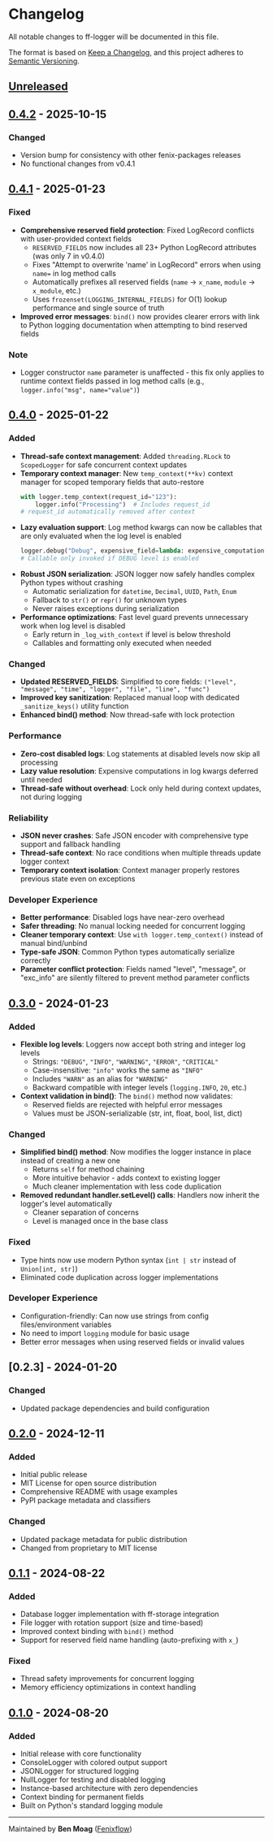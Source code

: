 # Changelog

All notable changes to ff-logger will be documented in this file.

The format is based on [Keep a Changelog](https://keepachangelog.com/en/1.1.0/),
and this project adheres to [Semantic Versioning](https://semver.org/spec/v2.0.0.html).

## [Unreleased]

## [0.4.2] - 2025-10-15

### Changed
- Version bump for consistency with other fenix-packages releases
- No functional changes from v0.4.1

## [0.4.1] - 2025-01-23

### Fixed
- **Comprehensive reserved field protection**: Fixed LogRecord conflicts with user-provided context fields
  - `RESERVED_FIELDS` now includes all 23+ Python LogRecord attributes (was only 7 in v0.4.0)
  - Fixes "Attempt to overwrite 'name' in LogRecord" errors when using `name=` in log method calls
  - Automatically prefixes all reserved fields (`name` → `x_name`, `module` → `x_module`, etc.)
  - Uses `frozenset(LOGGING_INTERNAL_FIELDS)` for O(1) lookup performance and single source of truth
- **Improved error messages**: `bind()` now provides clearer errors with link to Python logging documentation when attempting to bind reserved fields

### Note
- Logger constructor `name` parameter is unaffected - this fix only applies to runtime context fields passed in log method calls (e.g., `logger.info("msg", name="value")`)

## [0.4.0] - 2025-01-22

### Added
- **Thread-safe context management**: Added `threading.RLock` to `ScopedLogger` for safe concurrent context updates
- **Temporary context manager**: New `temp_context(**kv)` context manager for scoped temporary fields that auto-restore
  ```python
  with logger.temp_context(request_id="123"):
      logger.info("Processing")  # Includes request_id
  # request_id automatically removed after context
  ```
- **Lazy evaluation support**: Log method kwargs can now be callables that are only evaluated when the log level is enabled
  ```python
  logger.debug("Debug", expensive_field=lambda: expensive_computation())
  # Callable only invoked if DEBUG level is enabled
  ```
- **Robust JSON serialization**: JSON logger now safely handles complex Python types without crashing
  - Automatic serialization for `datetime`, `Decimal`, `UUID`, `Path`, `Enum`
  - Fallback to `str()` or `repr()` for unknown types
  - Never raises exceptions during serialization
- **Performance optimizations**: Fast level guard prevents unnecessary work when log level is disabled
  - Early return in `_log_with_context` if level is below threshold
  - Callables and formatting only executed when needed

### Changed
- **Updated RESERVED_FIELDS**: Simplified to core fields: `("level", "message", "time", "logger", "file", "line", "func")`
- **Improved key sanitization**: Replaced manual loop with dedicated `_sanitize_keys()` utility function
- **Enhanced bind() method**: Now thread-safe with lock protection

### Performance
- **Zero-cost disabled logs**: Log statements at disabled levels now skip all processing
- **Lazy value resolution**: Expensive computations in log kwargs deferred until needed
- **Thread-safe without overhead**: Lock only held during context updates, not during logging

### Reliability
- **JSON never crashes**: Safe JSON encoder with comprehensive type support and fallback handling
- **Thread-safe context**: No race conditions when multiple threads update logger context
- **Temporary context isolation**: Context manager properly restores previous state even on exceptions

### Developer Experience
- **Better performance**: Disabled logs have near-zero overhead
- **Safer threading**: No manual locking needed for concurrent logging
- **Cleaner temporary context**: Use `with logger.temp_context()` instead of manual bind/unbind
- **Type-safe JSON**: Common Python types automatically serialize correctly
- **Parameter conflict protection**: Fields named "level", "message", or "exc_info" are silently filtered to prevent method parameter conflicts

## [0.3.0] - 2024-01-23

### Added
- **Flexible log levels**: Loggers now accept both string and integer log levels
  - Strings: `"DEBUG"`, `"INFO"`, `"WARNING"`, `"ERROR"`, `"CRITICAL"`
  - Case-insensitive: `"info"` works the same as `"INFO"`
  - Includes `"WARN"` as an alias for `"WARNING"`
  - Backward compatible with integer levels (`logging.INFO`, `20`, etc.)
- **Context validation in bind()**: The `bind()` method now validates:
  - Reserved fields are rejected with helpful error messages
  - Values must be JSON-serializable (str, int, float, bool, list, dict)

### Changed
- **Simplified bind() method**: Now modifies the logger instance in place instead of creating a new one
  - Returns `self` for method chaining
  - More intuitive behavior - adds context to existing logger
  - Much cleaner implementation with less code duplication
- **Removed redundant handler.setLevel() calls**: Handlers now inherit the logger's level automatically
  - Cleaner separation of concerns
  - Level is managed once in the base class

### Fixed
- Type hints now use modern Python syntax (`int | str` instead of `Union[int, str]`)
- Eliminated code duplication across logger implementations

### Developer Experience
- Configuration-friendly: Can now use strings from config files/environment variables
- No need to import `logging` module for basic usage
- Better error messages when using reserved fields or invalid values

## [0.2.3] - 2024-01-20

### Changed
- Updated package dependencies and build configuration

## [0.2.0] - 2024-12-11

### Added
- Initial public release
- MIT License for open source distribution
- Comprehensive README with usage examples
- PyPI package metadata and classifiers

### Changed
- Updated package metadata for public distribution
- Changed from proprietary to MIT license

## [0.1.1] - 2024-08-22

### Added
- Database logger implementation with ff-storage integration
- File logger with rotation support (size and time-based)
- Improved context binding with `bind()` method
- Support for reserved field name handling (auto-prefixing with `x_`)

### Fixed
- Thread safety improvements for concurrent logging
- Memory efficiency optimizations in context handling

## [0.1.0] - 2024-08-20

### Added
- Initial release with core functionality
- ConsoleLogger with colored output support
- JSONLogger for structured logging
- NullLogger for testing and disabled logging
- Instance-based architecture with zero dependencies
- Context binding for permanent fields
- Built on Python's standard logging module

---

Maintained by **Ben Moag** ([Fenixflow](https://fenixflow.com))

[Unreleased]: https://gitlab.com/fenixflow/fenix-packages/-/compare/ff-logger-v0.4.2...HEAD
[0.4.2]: https://gitlab.com/fenixflow/fenix-packages/-/compare/ff-logger-v0.4.1...ff-logger-v0.4.2
[0.4.1]: https://gitlab.com/fenixflow/fenix-packages/-/compare/ff-logger-v0.4.0...ff-logger-v0.4.1
[0.4.0]: https://gitlab.com/fenixflow/fenix-packages/-/compare/ff-logger-v0.3.0...ff-logger-v0.4.0
[0.3.0]: https://gitlab.com/fenixflow/fenix-packages/-/compare/ff-logger-v0.2.0...ff-logger-v0.3.0
[0.2.0]: https://gitlab.com/fenixflow/fenix-packages/-/compare/ff-logger-v0.1.2...ff-logger-v0.2.0
[0.1.2]: https://gitlab.com/fenixflow/fenix-packages/-/compare/ff-logger-v0.1.1...ff-logger-v0.1.2
[0.1.1]: https://gitlab.com/fenixflow/fenix-packages/-/compare/ff-logger-v0.1.0...ff-logger-v0.1.1
[0.1.0]: https://gitlab.com/fenixflow/fenix-packages/-/releases/ff-logger-v0.1.0